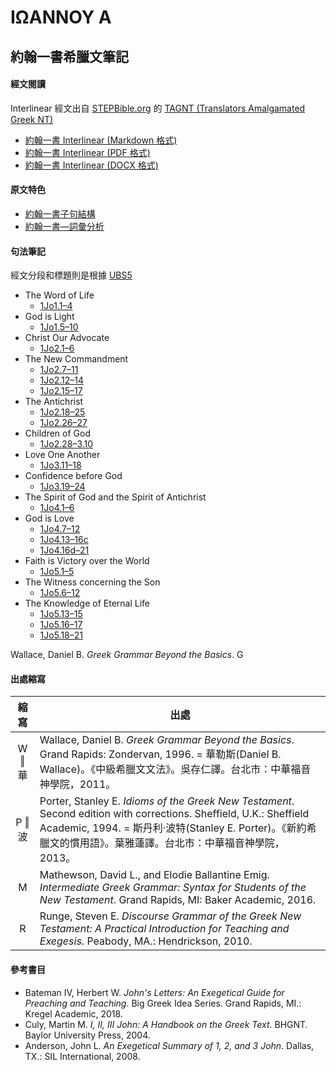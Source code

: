 # ΙΩΑΝΝΟΥ Α

## 約翰一書希臘文筆記

#### 經文閱讀
Interlinear 經文出自 [STEPBible.org](https://www.STEPBible.or) 的 [TAGNT (Translators Amalgamated Greek NT)](https://github.com/STEPBible/STEPBible-Data)

- [約翰一書 Interlinear (Markdown 格式)](1John-Interlinear.md)
- [約翰一書 Interlinear (PDF 格式)](1John-Interlinear.pdf)
- [約翰一書 Interlinear (DOCX 格式)](%E7%B4%84%E7%BF%B0%E4%B8%80%E6%9B%B8.docx)


#### 原文特色
- [約翰一書子句結構](1John-Clause.md)
- [約翰一書—詞彙分析](1John-Vocabulary.md)

#### 句法筆記
經文分段和標題則是根據 [UBS5](https://www.academic-bible.com/en/online-bibles/greek-new-testament-ubs5/read-the-bible-text/bibel/text/lesen/stelle/72/10001/19999/ch/9f95d8cd0fd3aaae4a4dbb2208e8408b/)


- The Word of Life
	- [1Jo1.1–4](1Jo1.1–4.md)
- God is Light
	- [1Jo1.5–10](1Jo1.5–10.md)
- Christ Our Advocate
	- [1Jo2.1–6](1Jo2.1–6.md)
- The New Commandment
	- [1Jo2.7–11](1Jo2.7–11.md)
	- [1Jo2.12–14](1Jo2.12–14.md)
	- [1Jo2.15–17](1Jo2.15–17.md)
- The Antichrist
	- [1Jo2.18–25](1Jo2.18–25.md)
	- [1Jo2.26–27](1Jo2.26–27.md)
- Children of God
	- [1Jo2.28–3.10](1Jo2.28–3.10.md)
- Love One Another
	- [1Jo3.11–18](1Jo3.11–18.md)
- Confidence before God
	- [1Jo3.19–24](1Jo3.19–24.md)
- The Spirit of God and the Spirit of Antichrist
	- [1Jo4.1–6](1Jo4.1–6.md)
- God is Love
	- [1Jo4.7–12](1Jo4.7–12.md)
	- [1Jo4.13–16c](1Jo4.13–16c.md)
	- [1Jo4.16d–21](1Jo4.16d–21.md)
- Faith is Victory over the World
	- [1Jo5.1–5](1Jo5.1–5.md)
- The Witness concerning the Son
	- [1Jo5.6–12](1Jo5.6–12.md)
- The Knowledge of Eternal Life
	- [1Jo5.13–15](1Jo5.13–15.md)
	- [1Jo5.16–17](1Jo5.16–17.md)
	- [1Jo5.18–21](1Jo5.18–21.md)


Wallace, Daniel B. _Greek Grammar Beyond the Basics_. G


#### 出處縮寫
縮寫 | **出處**
:--:| --
W ‖ 華 | Wallace, Daniel B. *Greek Grammar Beyond the Basics*. Grand Rapids: Zondervan, 1996. = 華勒斯(Daniel B. Wallace)。《中級希臘文文法》。吳存仁譯。台北市：中華福音神學院，2011。
P ‖ 波 | Porter, Stanley E. *Idioms of the Greek New Testament*. Second edition with corrections. Sheffield, U.K.: Sheffield Academic, 1994. = 斯丹利‧波特(Stanley E. Porter)。《新約希臘文的慣用語》。葉雅蓮譯。台北市：中華福音神學院，2013。
M | Mathewson, David L., and Elodie Ballantine Emig. *Intermediate Greek Grammar: Syntax for Students of the New Testament*. Grand Rapids, MI: Baker Academic, 2016.
R | Runge, Steven E. *Discourse Grammar of the Greek New Testament: A Practical Introduction for Teaching and Exegesis*. Peabody, MA.: Hendrickson, 2010.

#### 參考書目

- Bateman IV, Herbert W. _John's Letters: An Exegetical Guide for Preaching and Teaching_. Big Greek Idea Series. Grand Rapids, MI.: Kregel Academic, 2018.
- Culy, Martin M. _I, II, III John: A Handbook on the Greek Text_. BHGNT. Baylor University Press, 2004.
- Anderson, John L. _An Exegetical Summary of 1, 2, and 3 John_. Dallas, TX.: SIL International, 2008.

